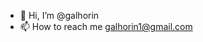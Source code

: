- 👋 Hi, I’m @galhorin
- 📫 How to reach me galhorin1@gmail.com

<!---
galhorin1/galhorin1 is a ✨ special ✨ repository because its `README.md` (this file) appears on your GitHub profile.
You can click the Preview link to take a look at your changes.
--->
